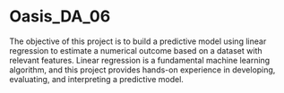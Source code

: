 # Oasis_DA_06
The objective of this project is to build a predictive model using linear regression to estimate a
numerical outcome based on a dataset with relevant features. Linear regression is a
fundamental machine learning algorithm, and this project provides hands-on experience in
developing, evaluating, and interpreting a predictive model.
